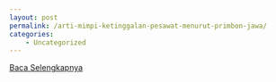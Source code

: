 ```yaml
---
layout: post
permalink: /arti-mimpi-ketinggalan-pesawat-menurut-primbon-jawa/
categories:
    - Uncategorized
---
```


[Baca Selengkapnya](/09)